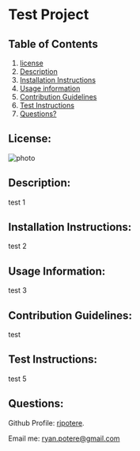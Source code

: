 # Test Project 

  ## **Table of Contents**
  1. [license](#license)
  2. [Description](#description)
  3. [Installation Instructions](#installation-instructions)
  4. [Usage information](#usage-information)
  5. [Contribution Guidelines](#contribution-guidelines)
  6. [Test Instructions](#test-instructions)
  7. [Questions?](#questions)

  ## **License:** 
 ![photo](https://img.shields.io/badge/MIT-license-brightgreen)

  ## **Description:** 
 test 1 

  ## **Installation Instructions:**
 test 2 

  ## **Usage Information:** 
test 3 

  ## **Contribution Guidelines:**
 test  

  ## **Test Instructions:** 
test 5

  ## **Questions:**

  Github Profile: [rjpotere](https://github.com/rjpotere).

  Email me: [ryan.potere@gmail.com](mailto:ryan.potere@gmail.com)

